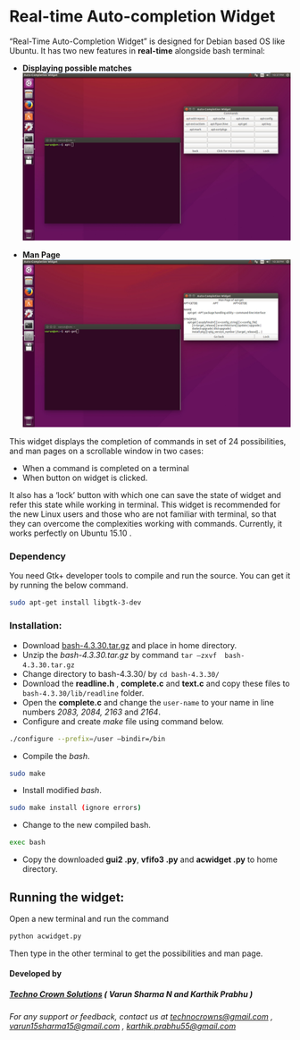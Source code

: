 # Real-time Auto-completion Widget
“Real-Time Auto-Completion Widget” is designed for Debian based OS like Ubuntu. It has two new features in **real-time** alongside bash terminal:
- **Displaying possible matches**
![Screenshot 1](https://github.com/Techno-Crown-Solutions/Real-time-Auto-completion-Widget/blob/master/screenshots/Auto-completion-widget-apt-screenshot-1.jpg "Screenshot 1")

- **Man Page**
![Screenshot 2](https://github.com/Techno-Crown-Solutions/Real-time-Auto-completion-Widget/blob/master/screenshots/Auto-completion-widget-apt-get-screenshot-2.jpg "AC widget displaying man page")

This widget displays the completion of commands in set of 24 possibilities, and man pages on a scrollable window in two cases: 
- When a command is completed on a terminal
- When button on widget is clicked.
 
It also has a ‘lock’ button with which one can save the state of widget and refer this state while working in terminal. This widget is recommended for the new Linux users and those who are not familiar with terminal, so that they can overcome the complexities working with commands. Currently, it works perfectly on Ubuntu 15.10 .



### Dependency
You need Gtk+ developer tools to compile and run the source. You can get it by running the below command.
```sh
sudo apt-get install libgtk-3-dev
```


### Installation:
-	Download  [bash-4.3.30.tar.gz](https://ftp.gnu.org/gnu/bash/bash-4.3.30.tar.gz) and place in home directory.
-	Unzip the *bash-4.3.30.tar.gz* by command `tar –zxvf  bash-4.3.30.tar.gz`
-	Change directory to bash-4.3.30/ by `cd bash-4.3.30/`
-	Download the **readline.h** , **complete.c** and **text.c** and copy these files to `bash-4.3.30/lib/readline` folder.
-	Open the **complete.c** and change the `user-name` to your name in line numbers *2083, 2084, 2163* and *2164*.
-	Configure and create *make* file using command below.
```sh 
./configure --prefix=/user –bindir=/bin 
```
- Compile the *bash*.
```sh
sudo make
```
-  Install modified *bash*.
```sh
sudo make install (ignore errors)
```
-  Change to the new compiled bash.
```sh
exec bash
```
-  Copy the downloaded **gui2 .py**, **vfifo3 .py** and **acwidget .py** to home directory.





## Running the widget:
Open a new terminal and run the command 
```sh
python acwidget.py
```
Then type in the other terminal to get the possibilities and man page.



#### Developed by
##### [Techno Crown Solutions](http://techno-crown.com) ( Varun Sharma N and Karthik Prabhu )
###### For any support or feedback, contact us at technocrowns@gmail.com , varun15sharma15@gmail.com , karthik.prabhu55@gmail.com
